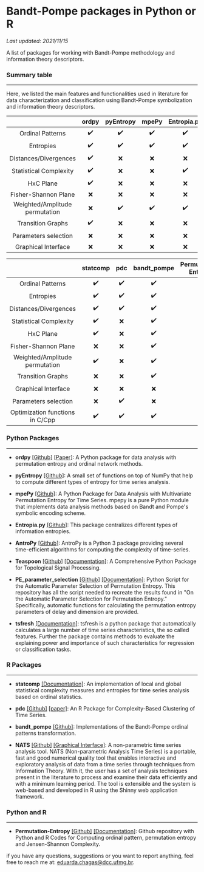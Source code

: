 # Bandt-Pompe packages in Python or R

_Last updated: 2021/11/15_

A list of packages for working with Bandt-Pompe methodology and information theory descriptors.

### Summary table

----

Here, we listed the main features and functionalities used in literature for data characterization and classification using Bandt-Pompe symbolization and information theory descriptors.


|              |   ordpy   |   pyEntropy   |   mpePy   |   Entropia.py   |   AntroPy   |   Teaspoon   |   PE_parameter_selection   |   tsfresh   |
|:------------:|:---------:|:-------------:|:---------:|:---------------:|:-----------:|:------------:|:-----------------------:|:-----------:| 
| Ordinal Patterns |:heavy_check_mark:|:heavy_check_mark:|:heavy_check_mark:|:heavy_check_mark:|   :x:    | :heavy_check_mark: |:x:                | :x: |
| Entropies |:heavy_check_mark:|:heavy_check_mark:|:heavy_check_mark:|:heavy_check_mark:| :heavy_check_mark:|:heavy_check_mark: |:x: | :heavy_check_mark: | 
| Distances/Divergences |:heavy_check_mark:|      :x:      |   :x:      |  :x: |    :x:      |:x:                 |:x:                | :x: | 
| Statistical Complexity |:heavy_check_mark:|     :x:       |     :x:   |:heavy_check_mark:|     :x:     |:x:                 |:x:                | :x: | 
| HxC Plane | :heavy_check_mark:|     :x:       |    :x:    |  :x:|     :x:     |:x:                 |:x:                | :x: |  
| Fisher-Shannon Plane |:x: |    :x:        |   :x:     |  :x:|     :x:     |:x:                 |:x:                | :x: | 
| Weighted/Amplitude permutation|:x: |:heavy_check_mark:|:heavy_check_mark:|:heavy_check_mark:|   :x:     |:x:                 |:x:                | :x: | 
| Transition Graphs |:heavy_check_mark:|      :x:      |    :x:    |  :x:|     :x:     |:x:                 |:x:                | :x: | 
| Parameters selection |:x: |     :x:       |     :x:   |  :x:|     :x:     |:x:                 | :heavy_check_mark:| :x: | 
| Graphical Interface |:x:         |      :x:      |     :x:   |  :x:    |     :x:     |:x:                 |     :x:           | :x: | 

|                  |   statcomp   |   pdc   |   bandt_pompe   |   Permutation-Entropy   |   NATS   | 
|:----------------:|:------------:|:-------:|:---------------:|:-----------------------:|:--------:| 
| Ordinal Patterns | :heavy_check_mark: | :heavy_check_mark: | :heavy_check_mark: | :heavy_check_mark: | :heavy_check_mark: |
| Entropies        | :heavy_check_mark: | :heavy_check_mark: | :heavy_check_mark: | :heavy_check_mark: | :heavy_check_mark: | 
| Distances/Divergences | :heavy_check_mark: | :heavy_check_mark: | :heavy_check_mark: |:x:| :heavy_check_mark: | 
| Statistical Complexity | :heavy_check_mark: | :x: | :heavy_check_mark: | :heavy_check_mark: | :heavy_check_mark: | 
| HxC Plane              | :heavy_check_mark: | :x: | :heavy_check_mark: | :heavy_check_mark: | :heavy_check_mark: | 
| Fisher-Shannon Plane | :x: | :x: | :heavy_check_mark: |:x:| :heavy_check_mark: |  
| Weighted/Amplitude permutation | :heavy_check_mark: | :x: | :heavy_check_mark: |:x:| :heavy_check_mark: |  
| Transition Graphs | :x: | :x: | :heavy_check_mark: |:x:| :heavy_check_mark: |         
| Graphical Interface |    :x:    |   :x:   |      :x:        |:x:| :heavy_check_mark: |    
| Parameters selection |:x:| :heavy_check_mark: |:x:|:x:|:x:|
| Optimization functions in C/Cpp | :heavy_check_mark: | :heavy_check_mark: | :heavy_check_mark: |:x:| :heavy_check_mark: |    

### Python Packages
-----

- **ordpy** [[Github]](https://github.com/arthurpessa/ordpy) [[Paper]](https://doi.org/10.1063/5.0049901): A Python package for data analysis with permutation entropy and ordinal network methods.

- **pyEntropy** [[Github]](https://github.com/nikdon/pyEntropy): A small set of functions on top of NumPy that help to compute different types of entropy for time series analysis.

- **mpePy** [[Github]](https://github.com/marisamohr/mpePy): A Python Package for Data Analysis with Multivariate Permutation Entropy for Time Series. mpepy is a pure Python module that implements data analysis methods based on Bandt and Pompe's symbolic encoding scheme. 

- **Entropia.py** [[Github]](https://github.com/jbarberia/Entropia.py): This package centralizes different types of information entropies.

- **AntroPy** [[Github]](https://github.com/raphaelvallat/antropy): AntroPy is a Python 3 package providing several time-efficient algorithms for computing the complexity of time-series. 

- **Teaspoon** [[Github]](https://github.com/sdb2139/tsp-pipeline) [[Documentation]](https://openreview.net/attachment?id=qUoVqrIcy2P&name=Poster): A Comprehensive Python Package for Topological Signal Processing.

- **PE_parameter_selection** [[Github]](https://github.com/Khasawneh-Lab/PE_parameter_selection) [[Documentation]](https://data.mendeley.com/datasets/mxgkstdr8f/2):  Python Script for the Automatic Parameter Selection of Permutation Entropy. This repository has all the script needed to recreate the results found in "On the Automatic Parameter Selection for Permutation Entropy." Specifically, automatic functions for calculating the permutation entropy parameters of delay and dimension are provided.

- **tsfresh** [[Documentation]](https://tsfresh.readthedocs.io/en/latest/index.html):  tsfresh is a python package that automatically calculates a large number of time series characteristics, the so called features. Further the package contains methods to evaluate the explaining power and importance of such characteristics for regression or classification tasks.

### R Packages
-----

- **statcomp** [[Documentation]](https://rdrr.io/rforge/statcomp/): An implementation of local and global statistical complexity measures and entropies for time series analysis based on ordinal statistics. 

- **pdc** [[Github]](https://github.com/brandmaier/pdc) [[paper]](https://www.jstatsoft.org/article/view/v067i05): An R Package for Complexity-Based Clustering of Time Series.

- **bandt_pompe** [[Github]](https://github.com/labepi/bandt_pompe): Implementations of the Bandt-Pompe ordinal patterns transformation.


- **NATS** [[Github]](https://github.com/EduardaChagas/NATS) [[Graphical Interface]](https://natsseries.shinyapps.io/nats/): A non-parametric time series analysis tool. NATS (Non-parametric Analysis Time Series) is a portable, fast and good numerical quality tool that enables interactive and exploratory analysis of data from a time series through techniques from Information Theory. With it, the user has a set of analysis techniques present in the literature to process and examine their data efficiently and with a minimum learning period. The tool is extensible and the system is web-based and developed in R using the Shinny web application framework.


### Python and R
-----
- **Permutation-Entropy** [[Github]](https://github.com/srk-srinivasan/Permutation-Entropy) [[Documentation]](https://kandi.openweaver.com/python/srk-srinivasan/Permutation-Entropy): Github repository with Python and R Codes for Computing ordinal pattern, permutation entropy and Jensen-Shannon Complexity.

if you have any questions, suggestions or you want to report anything, feel free to reach me at: eduarda.chagas@dcc.ufmg.br.
